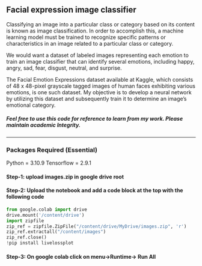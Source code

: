 ## Facial expression image classifier

Classifying an image into a particular class or category based on its content is known as image classification. In order to accomplish this, a machine learning model must be trained to recognize specific patterns or characteristics in an image related to a particular class or category.

We would want a dataset of labeled images representing each emotion to train an image classifier that can identify several emotions, including happy, angry, sad, fear, disgust, neutral, and surprise.

The Facial Emotion Expressions dataset available at Kaggle, which consists of 48 x 48-pixel grayscale tagged images of human faces exhibiting various emotions, is one such dataset. My objective is to develop a neural network by utilizing this dataset and subsequently train it to determine an image’s emotional category.

##### Feel free to use this code for reference to learn from my work. Please maintain academic Integrity.
<hr>


<h3>Packages Required (Essential)</h3>
Python = 3.10.9
Tensorflow = 2.9.1
<br/>

<h4>Step-1: upload images.zip in google drive root</h4>
<h4>Step-2: Upload the notebook and add a code block at the top with the following code</h4>

```python
from google.colab import drive
drive.mount('/content/drive')
import zipfile
zip_ref = zipfile.ZipFile("/content/drive/MyDrive/images.zip", 'r')
zip_ref.extractall("/content/images")
zip_ref.close()
!pip install livelossplot
```

<h4>Step-3: On google colab click on menu->Runtime-> Run All </h4>

